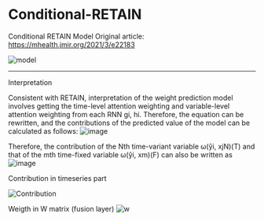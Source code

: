 # Conditional-RETAIN

Conditional RETAIN Model
Original article: https://mhealth.jmir.org/2021/3/e22183 

![model](https://user-images.githubusercontent.com/45510932/113866095-dc0cd480-97e7-11eb-89fe-7d3f650fff99.PNG)

---------------------------------------------------------------------
Interpretation

Consistent with RETAIN, interpretation of the weight prediction model involves getting the time-level attention weighting and variable-level attention weighting from each RNN gi, hi. Therefore, the equation can be rewritten, and the contributions of the predicted value of the model can be calculated as follows:
![image](https://user-images.githubusercontent.com/45510932/113866959-e67b9e00-97e8-11eb-8907-39e1428c90ea.png)

Therefore, the contribution of the Nth time-variant variable ω(ŷi, xjN)(T) and that of the mth time-fixed variable ω(ŷi, xm)(F) can also be written as
![image](https://user-images.githubusercontent.com/45510932/113867040-014e1280-97e9-11eb-9374-d5319f90ef81.png)



Contribution in timeseries part

![Contribution](https://user-images.githubusercontent.com/45510932/113866093-db743e00-97e7-11eb-9c67-c6a989befb36.PNG)

Weigth in W matrix (fusion layer)
![w](https://user-images.githubusercontent.com/45510932/113866090-da431100-97e7-11eb-8658-7bf2311df2b9.PNG)
